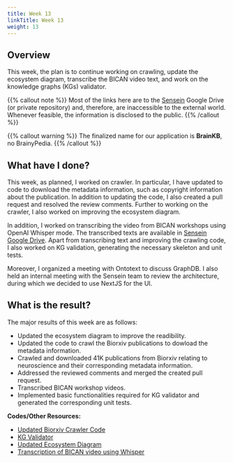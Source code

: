 ```yaml
---
title: Week 13
linkTitle: Week 13
weight: 13
---
```

## Overview

This week, the plan is to continue working on crawling, update the ecosystem diagram, transcribe the BICAN video text, and work on the knowledge graphs (KGs) validator.

{{% callout note %}}
Most of the links here are to the [Sensein](https://sensein.group/) Google Drive (or private repository) and, therefore, are inaccessible to the external world. Whenever feasible, the information is disclosed to the public.
{{% /callout %}}
<br/>

{{% callout warning %}}
The finalized name for our application is **BrainKB**, no BrainyPedia.
{{% /callout %}}

## What have I done?

This week, as planned, I worked on crawler. In particular, I have updated to code to download the metadata information, such as copyright information about the publication. In addition to updating the code, I also created a pull request and resolved the review comments. Further to working on the crawler, I also worked on improving the ecosystem diagram.

In addition, I worked on transcribing the video from BICAN workshops using OpenAI Whisper mode. The transcribed texts are available in [Sensein Google Drive](https://drive.google.com/drive/folders/1zLIPi50dmROANIZsmI5nQcGXr_XIDCUA?usp=drive_link). Apart from transcribing text and improving the crawling code, I also worked on KG validation, generating the necessary skeleton and unit tests.

Moreover, I organized a meeting with Ontotext to discuss GraphDB. I also held an internal meeting with the Sensein team to review the architecture, during which we decided to use NextJS for the UI.


## What is the result?

The major results of this week are as follows:

- Updated the ecosystem diagram to improve the readibility.
- Updated the code to crawl the Biorxiv publications to dowload the metadata information.
- Crawled and downloaded 41K publications from Biorxiv relating to neuroscience and their corresponding metadata information.
- Addressed the reviewed comments and merged the created pull request. 
- Transcribed BICAN workshop videos.
- Implemented basic functionalities required for KG validator and generated the corresponding unit tests.

**Codes/Other Resources:**

- [Updated Biorxiv Crawler Code](https://github.com/sensein/crawler_publications) 
- [KG Validator](https://github.com/sensein/graph_validator/tree/validator)
- [Updated Ecosystem Diagram](https://raw.githubusercontent.com/sensein/brainkb-design-document/design-doc/ecosystem.png)
- [Transcription of BICAN video using Whisper](https://drive.google.com/drive/folders/1zLIPi50dmROANIZsmI5nQcGXr_XIDCUA?usp=drive_link)


<!-- ### References -->

 
